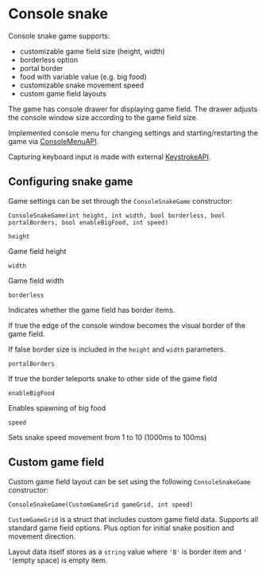 # Console snake

Console snake game supports:
- customizable game field size (height, width)
- borderless option
- portal border
- food with variable value (e.g. big food)
- customizable snake movement speed
- custom game field layouts

The game has console drawer for displaying game field. The drawer adjusts the console window size according to the game field size.

Implemented console menu for changing settings and starting/restarting the game via [ConsoleMenuAPI](https://github.com/melon-code/ConsoleMenuAPI).

Capturing keyboard input is made with external [KeystrokeAPI](https://github.com/fabriciorissetto/KeystrokeAPI).

## Configuring snake game

Game settings can be set through the `ConsoleSnakeGame` constructor:

`ConsoleSnakeGame(int height, int width, bool borderless, bool portalBorders, bool enableBigFood, int speed)`

`height`

Game field height

`width`

Game field width

`borderless`

Indicates whether the game field has border items.

If true the edge of the console window becomes the visual border of the game field.

If false border size is included in the `height` and `width` parameters.

`portalBorders`

If true the border teleports snake to other side of the game field

`enableBigFood`

Enables spawning of big food

`speed`

Sets snake speed movement from 1 to 10 (1000ms to 100ms)

## Custom game field

Custom game field layout can be set using the following `ConsoleSnakeGame` constructor:

`ConsoleSnakeGame(CustomGameGrid gameGrid, int speed)`

`CustomGameGrid` is a struct that includes custom game field data. Supports all standard game field options. Plus option for initial snake position and movement direction.

Layout data itself stores as a `string` value where `'B'` is border item and `' '`(empty space) is empty item.
